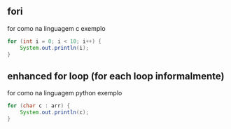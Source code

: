 ## fori

for como na linguagem c exemplo  
```java
for (int i = 0; i < 10; i++) {
    System.out.println(i);
}
```

## enhanced for loop (for each loop informalmente)

for como na linguagem python exemplo  
```java
for (char c : arr) {
    System.out.println(c);
}
```